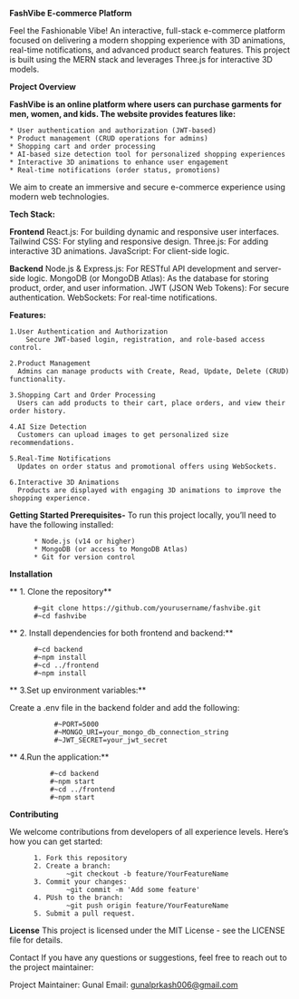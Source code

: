 **FashVibe E-commerce Platform**

Feel the Fashionable Vibe!
An interactive, full-stack e-commerce platform focused on delivering a modern shopping experience with 3D animations, real-time notifications, and advanced product search features. This project is built using the MERN stack and leverages Three.js for interactive 3D models.

**Project Overview**

**FashVibe is an online platform where users can purchase garments for men, women, and kids. The website provides features like:**

    * User authentication and authorization (JWT-based)
    * Product management (CRUD operations for admins)
    * Shopping cart and order processing
    * AI-based size detection tool for personalized shopping experiences
    * Interactive 3D animations to enhance user engagement
    * Real-time notifications (order status, promotions)

We aim to create an immersive and secure e-commerce experience using modern web technologies.


**Tech Stack:**

**Frontend**
    React.js: For building dynamic and responsive user interfaces.
    Tailwind CSS: For styling and responsive design.
    Three.js: For adding interactive 3D animations.
    JavaScript: For client-side logic.

**Backend**
    Node.js & Express.js: For RESTful API development and server-side logic.
    MongoDB (or MongoDB Atlas): As the database for storing product, order, and user information.
    JWT (JSON Web Tokens): For secure authentication.
    WebSockets: For real-time notifications.

**Features:**

    1.User Authentication and Authorization
        Secure JWT-based login, registration, and role-based access control.
  
    2.Product Management
      Admins can manage products with Create, Read, Update, Delete (CRUD) functionality.
  
    3.Shopping Cart and Order Processing
      Users can add products to their cart, place orders, and view their order history.
  
    4.AI Size Detection
      Customers can upload images to get personalized size recommendations.
  
    5.Real-Time Notifications
      Updates on order status and promotional offers using WebSockets.
  
    6.Interactive 3D Animations
      Products are displayed with engaging 3D animations to improve the shopping experience.

**Getting Started
  Prerequisites-**
      To run this project locally, you’ll need to have the following installed:

          * Node.js (v14 or higher)
          * MongoDB (or access to MongoDB Atlas)
          * Git for version control

**Installation**

**  1. Clone the repository**

          #~git clone https://github.com/yourusername/fashvibe.git
          #~cd fashvibe

**  2. Install dependencies for both frontend and backend:**

          #~cd backend
          #~npm install
          #~cd ../frontend
          #~npm install
**  3.Set up environment variables:**

  Create a .env file in the backend folder and add the following:
          
               #~PORT=5000
               #~MONGO_URI=your_mongo_db_connection_string
               #~JWT_SECRET=your_jwt_secret 
               
**  4.Run the application:**
  
              #~cd backend
              #~npm start
              #~cd ../frontend
              #~npm start

**Contributing**

  We welcome contributions from developers of all experience levels. Here’s how you can get started:

          1. Fork this repository
          2. Create a branch:
                  ~git checkout -b feature/YourFeatureName
          3. Commit your changes:
                  ~git commit -m 'Add some feature'
          4. PUsh to the branch:
                  ~git push origin feature/YourFeatureName
          5. Submit a pull request.

**License**
    This project is licensed under the MIT License - see the LICENSE file for details.  

Contact
If you have any questions or suggestions, feel free to reach out to the project maintainer:

Project Maintainer: Gunal
Email: gunalprkash006@gmail.com
